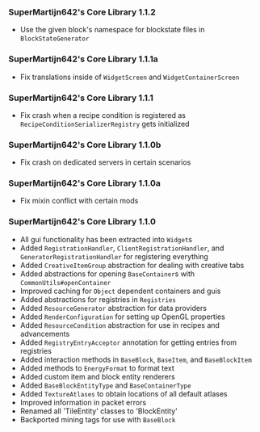 ### SuperMartijn642's Core Library 1.1.2
- Use the given block's namespace for blockstate files in `BlockStateGenerator`

### SuperMartijn642's Core Library 1.1.1a
- Fix translations inside of `WidgetScreen` and `WidgetContainerScreen`

### SuperMartijn642's Core Library 1.1.1
- Fix crash when a recipe condition is registered as `RecipeConditionSerializerRegistry` gets initialized

### SuperMartijn642's Core Library 1.1.0b
- Fix crash on dedicated servers in certain scenarios

### SuperMartijn642's Core Library 1.1.0a
- Fix mixin conflict with certain mods

### SuperMartijn642's Core Library 1.1.0
- All gui functionality has been extracted into `Widget`s
- Added `RegistrationHandler`, `ClientRegistrationHandler`, and `GeneratorRegistrationHandler` for registering everything
- Added `CreativeItemGroup` abstraction for dealing with creative tabs
- Added abstractions for opening `BaseContainer`s with `CommonUtils#openContainer`
- Improved caching for `Object` dependent containers and guis
- Added abstractions for registries in `Registries`
- Added `ResourceGenerator` abstraction for data providers
- Added `RenderConfiguration` for setting up OpenGL properties
- Added `ResourceCondition` abstraction for use in recipes and advancements
- Added `RegistryEntryAcceptor` annotation for getting entries from registries
- Added interaction methods in `BaseBlock`, `BaseItem`, and `BaseBlockItem`
- Added methods to `EnergyFormat` to format text
- Added custom item and block entity renderers
- Added `BaseBlockEntityType` and `BaseContainerType`
- Added `TextureAtlases` to obtain locations of all default atlases
- Improved information in packet errors
- Renamed all 'TileEntity' classes to 'BlockEntity'
- Backported mining tags for use with `BaseBlock`
